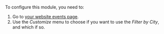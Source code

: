 To configure this module, you need to:

1.  Go to [your website events page](/event).
2.  Use the *Customize* menu to choose if you want to use the *Filter by
    City*, and which if so.
